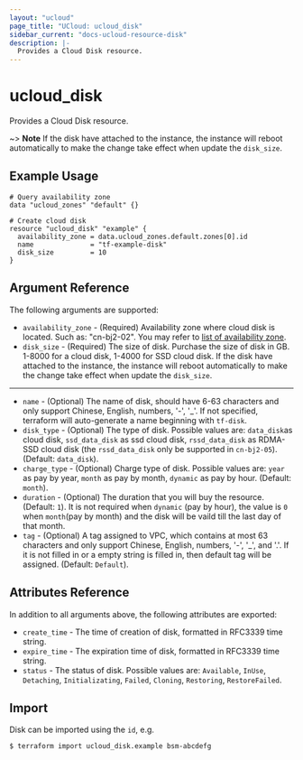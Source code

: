 ```yaml
---
layout: "ucloud"
page_title: "UCloud: ucloud_disk"
sidebar_current: "docs-ucloud-resource-disk"
description: |-
  Provides a Cloud Disk resource.
---
```


# ucloud_disk

Provides a Cloud Disk resource.

~> **Note** If the disk have attached to the instance, the instance will reboot automatically to make the change take effect when update the  `disk_size`.

## Example Usage

```hcl
# Query availability zone
data "ucloud_zones" "default" {}

# Create cloud disk
resource "ucloud_disk" "example" {
  availability_zone = data.ucloud_zones.default.zones[0].id
  name              = "tf-example-disk"
  disk_size         = 10
}
```

## Argument Reference

The following arguments are supported:

* `availability_zone` - (Required)  Availability zone where cloud disk is located. Such as: "cn-bj2-02". You may refer to [list of availability zone](https://docs.ucloud.cn/api/summary/regionlist).
* `disk_size` - (Required) The size of disk. Purchase the size of disk in GB. 1-8000 for a cloud disk, 1-4000 for SSD cloud disk. If the disk have attached to the instance, the instance will reboot automatically to make the change take effect when update the  `disk_size`.

- - -

* `name` - (Optional)  The name of disk, should have 6-63 characters and only support Chinese, English, numbers, '-', '_'. If not specified, terraform will auto-generate a name beginning with `tf-disk`.
* `disk_type` - (Optional) The type of disk. Possible values are: `data_disk`as cloud disk, `ssd_data_disk` as ssd cloud disk, `rssd_data_disk` as RDMA-SSD cloud disk (the `rssd_data_disk` only be supported in `cn-bj2-05`).(Default: `data_disk`).
* `charge_type` - (Optional) Charge type of disk. Possible values are: `year` as pay by year, `month` as pay by month, `dynamic` as pay by hour. (Default: `month`).
* `duration` - (Optional) The duration that you will buy the resource. (Default: `1`). It is not required when `dynamic` (pay by hour), the value is `0` when `month`(pay by month) and the disk will be vaild till the last day of that month.
* `tag` - (Optional) A tag assigned to VPC, which contains at most 63 characters and only support Chinese, English, numbers, '-', '_', and '.'. If it is not filled in or a empty string is filled in, then default tag will be assigned. (Default: `Default`).

## Attributes Reference

In addition to all arguments above, the following attributes are exported:

* `create_time` - The time of creation of disk, formatted in RFC3339 time string.
* `expire_time` - The expiration time of disk, formatted in RFC3339 time string.
* `status` -  The status of disk. Possible values are: `Available`, `InUse`, `Detaching`, `Initializating`, `Failed`, `Cloning`, `Restoring`, `RestoreFailed`.

## Import

Disk can be imported using the `id`, e.g.

```
$ terraform import ucloud_disk.example bsm-abcdefg
```